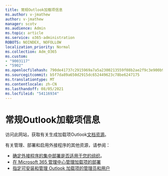 ```yaml
---
title: 常规Outlook加载项信息
ms.author: v-jmathew
author: v-jmathew
manager: scotv
ms.audience: Admin
ms.topic: article
ms.service: o365-administration
ROBOTS: NOINDEX, NOFOLLOW
localization_priority: Normal
ms.collection: Adm_O365
ms.custom:
- "9003117"
- "5902"
ms.openlocfilehash: 790de41737c2915969a7a5a2300213559f08b2ae2f9c3e900b96e0e25fb9c06a
ms.sourcegitcommit: b5f7da89a650d2915dc652449623c78be6247175
ms.translationtype: MT
ms.contentlocale: zh-CN
ms.lasthandoff: 08/05/2021
ms.locfileid: "54116934"
---
```

# <a name="general-outlook-add-ins-information"></a>常规Outlook加载项信息

访问此网站，获取有关生成加载项Outlook[文档资源](https://docs.microsoft.com/office/dev/add-ins/outlook/)。

有关管理、部署和启用外接程序的其他资源，请参阅：

- [确定外接程序的集中部署是否适用于您的组织](https://docs.microsoft.com/microsoft-365/admin/manage/centralized-deployment-of-add-ins)。
- [在 Microsoft 365 管理中心管理加载项的部署](https://docs.microsoft.com/microsoft-365/admin/manage/manage-deployment-of-add-ins)
- [指定可安装和管理 Outlook 加载项的管理员和用户](https://docs.microsoft.com/exchange/clients-and-mobile-in-exchange-online/add-ins-for-outlook/specify-who-can-install-and-manage-add-ins)
